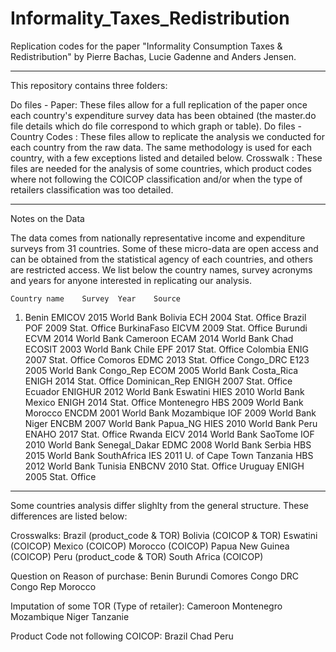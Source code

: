 # Informality_Taxes_Redistribution
Replication codes for the paper "Informality Consumption Taxes &amp; Redistribution"
by Pierre Bachas, Lucie Gadenne and Anders Jensen. 

-----------------------------------------------------------------------------------------------------
This repository contains three folders:

Do files - Paper: These files allow for a full replication of the paper once each country's expenditure survey data has been obtained (the master.do file details which do file correspond to which graph or table).
Do files - Country Codes : These files allow to replicate the analysis we conducted for each country from the raw data. The same methodology is used for each country, with a few exceptions listed and detailed below.
Crosswalk : These files are needed for the analysis of some countries, which product codes where not following the COICOP classification and/or when the type of retailers classification was too detailed.

-----------------------------------------------------------------------------------------------------
Notes on the Data

The data comes from nationally representative income and expenditure surveys from 31 countries. 
Some of these micro-data are open access and can be obtained from the statistical agency of each countries, and others are restricted access. We list below the country names, survey acronyms and years for anyone interested in replicating our analysis. 

    Country name	Survey	Year	Source
1)  Benin	        EMICOV	2015	World Bank
  Bolivia	      ECH	    2004	Stat. Office
Brazil	      POF	    2009	Stat. Office
BurkinaFaso	  EICVM	  2009	Stat. Office
Burundi	      ECVM	  2014	World Bank
Cameroon	    ECAM	  2014	World Bank
Chad	        ECOSIT	2003	World Bank
Chile	        EPF	    2017	Stat. Office
Colombia	    ENIG	  2007	Stat. Office
Comoros	      EDMC	  2013	Stat. Office
Congo_DRC	    E123	  2005	World Bank
Congo_Rep	    ECOM	  2005	World Bank
Costa_Rica	  ENIGH	  2014	Stat. Office
Dominican_Rep	ENIGH	  2007	Stat. Office
Ecuador	      ENIGHUR	2012	World Bank
Eswatini	    HIES	  2010	World Bank
Mexico	      ENIGH	  2014	Stat. Office
Montenegro	  HBS	    2009	World Bank
Morocco	      ENCDM	  2001	World Bank
Mozambique	  IOF	    2009	World Bank
Niger	        ENCBM	  2007	World Bank
Papua_NG	    HIES	  2010	World Bank
Peru	        ENAHO	  2017	Stat. Office
Rwanda	      EICV	  2014	World Bank
SaoTome	      IOF	    2010	World Bank
Senegal_Dakar	EDMC	  2008	World Bank
Serbia	      HBS	    2015	World Bank
SouthAfrica	  IES	    2011	U. of Cape Town
Tanzania	    HBS	    2012	World Bank
Tunisia	      ENBCNV	2010	Stat. Office
Uruguay	      ENIGH	  2005	Stat. Office

-----------------------------------------------------------------------------------------------------
Some countries analysis differ slighlty from the general structure. These differences are listed below:

Crosswalks:
Brazil (product_code & TOR)
Bolivia (COICOP & TOR)
Eswatini (COICOP)
Mexico (COICOP)
Morocco (COICOP)
Papua New Guinea (COICOP)
Peru (product_code & TOR)
South Africa (COICOP)

Question on Reason of purchase:
Benin
Burundi
Comores
Congo DRC
Congo Rep
Morocco

Imputation of some TOR (Type of retailer):
Cameroon
Montenegro
Mozambique
Niger
Tanzanie

Product Code not following COICOP:
Brazil
Chad
Peru
